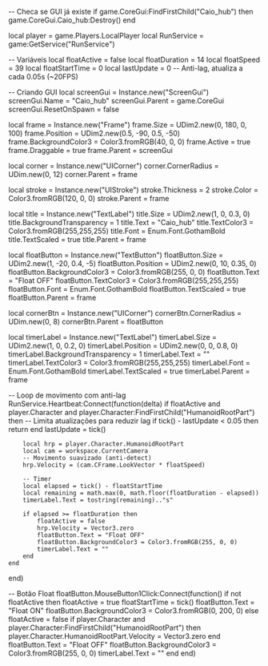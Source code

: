 -- Checa se GUI já existe
if game.CoreGui:FindFirstChild("Caio_hub") then
    game.CoreGui.Caio_hub:Destroy()
end

local player = game.Players.LocalPlayer
local RunService = game:GetService("RunService")

-- Variáveis
local floatActive = false
local floatDuration = 14
local floatSpeed = 39
local floatStartTime = 0
local lastUpdate = 0 -- Anti-lag, atualiza a cada 0.05s (~20FPS)

-- Criando GUI
local screenGui = Instance.new("ScreenGui")
screenGui.Name = "Caio_hub"
screenGui.Parent = game.CoreGui
screenGui.ResetOnSpawn = false

local frame = Instance.new("Frame")
frame.Size = UDim2.new(0, 180, 0, 100)
frame.Position = UDim2.new(0.5, -90, 0.5, -50)
frame.BackgroundColor3 = Color3.fromRGB(40, 0, 0)
frame.Active = true
frame.Draggable = true
frame.Parent = screenGui

local corner = Instance.new("UICorner")
corner.CornerRadius = UDim.new(0, 12)
corner.Parent = frame

local stroke = Instance.new("UIStroke")
stroke.Thickness = 2
stroke.Color = Color3.fromRGB(120, 0, 0)
stroke.Parent = frame

local title = Instance.new("TextLabel")
title.Size = UDim2.new(1, 0, 0.3, 0)
title.BackgroundTransparency = 1
title.Text = "Caio_hub"
title.TextColor3 = Color3.fromRGB(255,255,255)
title.Font = Enum.Font.GothamBold
title.TextScaled = true
title.Parent = frame

local floatButton = Instance.new("TextButton")
floatButton.Size = UDim2.new(1, -20, 0.4, -5)
floatButton.Position = UDim2.new(0, 10, 0.35, 0)
floatButton.BackgroundColor3 = Color3.fromRGB(255, 0, 0)
floatButton.Text = "Float OFF"
floatButton.TextColor3 = Color3.fromRGB(255,255,255)
floatButton.Font = Enum.Font.GothamBold
floatButton.TextScaled = true
floatButton.Parent = frame

local cornerBtn = Instance.new("UICorner")
cornerBtn.CornerRadius = UDim.new(0, 8)
cornerBtn.Parent = floatButton

local timerLabel = Instance.new("TextLabel")
timerLabel.Size = UDim2.new(1, 0, 0.2, 0)
timerLabel.Position = UDim2.new(0, 0, 0.8, 0)
timerLabel.BackgroundTransparency = 1
timerLabel.Text = ""
timerLabel.TextColor3 = Color3.fromRGB(255,255,255)
timerLabel.Font = Enum.Font.GothamBold
timerLabel.TextScaled = true
timerLabel.Parent = frame

-- Loop de movimento com anti-lag
RunService.Heartbeat:Connect(function(delta)
    if floatActive and player.Character and player.Character:FindFirstChild("HumanoidRootPart") then
        -- Limita atualizações para reduzir lag
        if tick() - lastUpdate < 0.05 then return end
        lastUpdate = tick()

        local hrp = player.Character.HumanoidRootPart
        local cam = workspace.CurrentCamera
        -- Movimento suavizado (anti-detect)
        hrp.Velocity = (cam.CFrame.LookVector * floatSpeed)
        
        -- Timer
        local elapsed = tick() - floatStartTime
        local remaining = math.max(0, math.floor(floatDuration - elapsed))
        timerLabel.Text = tostring(remaining).."s"

        if elapsed >= floatDuration then
            floatActive = false
            hrp.Velocity = Vector3.zero
            floatButton.Text = "Float OFF"
            floatButton.BackgroundColor3 = Color3.fromRGB(255, 0, 0)
            timerLabel.Text = ""
        end
    end
end)

-- Botão Float
floatButton.MouseButton1Click:Connect(function()
    if not floatActive then
        floatActive = true
        floatStartTime = tick()
        floatButton.Text = "Float ON"
        floatButton.BackgroundColor3 = Color3.fromRGB(0, 200, 0)
    else
        floatActive = false
        if player.Character and player.Character:FindFirstChild("HumanoidRootPart") then
            player.Character.HumanoidRootPart.Velocity = Vector3.zero
        end
        floatButton.Text = "Float OFF"
        floatButton.BackgroundColor3 = Color3.fromRGB(255, 0, 0)
        timerLabel.Text = ""
    end
end)
